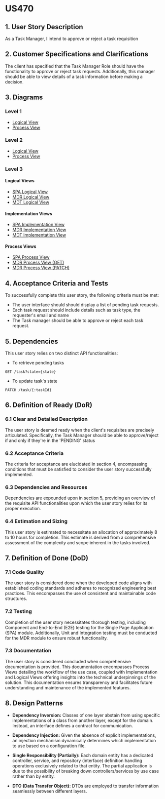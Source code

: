 # US470

## 1. User Story Description

As a Task Manager, I intend to approve or reject a task requisition

## 2. Customer Specifications and Clarifications

The client has specified that the Task Manager Role should have the functionality to approve or reject
task requests.
Additionally, this manager should be able to view details of a task information before making a decision.

## 3. Diagrams

### Level 1

-   [Logical View](../general-purpose/level1/logical-view.svg)
-   [Process View](./level1/process-view.svg)

### Level 2

-   [Logical View](../general-purpose/level2/logical-view.svg)
-   [Process View ](./level2/process-view.svg)

### Level 3

#### Logical Views

-   [SPA Logical View](../general-purpose/level3/ui-logical-view.svg)
-   [MDR Logical View](../general-purpose/level3/mdr-logical-view.svg)
- [MDT Logical View](../general-purpose/level3/mdt-logical-view.svg)

#### Implementation Views

-   [SPA Implementation View](../general-purpose/level3/ui-implementation-view.svg)
-   [MDR Implementation View](../general-purpose/level3/mdr-implementation-view.svg)
- [MDT Implementation View](../general-purpose/level3/mdt-implementation-view.svg)

#### Process Views

-   [SPA Process View](./level3/spa-process-view.svg)
-   [MDR Process View (GET)](./level3/mdr-process-view.svg)
-   [MDR Process View (PATCH)](./level3/mdt-process-view.svg)

## 4. Acceptance Criteria and Tests

To successfully complete this user story, the following criteria must be met:

-   The user interface should should display a list of pending task requests.
-   Each task request should include details such as task type, the requester's email and name
-   The Task manager should be able to approve or reject each task request.

## 5. Dependencies

This user story relies on two distinct API functionalities:

-   To retrieve pending tasks

```
GET /task?state={state}
```

-   To update task's state

```
PATCH /task/{:taskId}
```

## 6. Definition of Ready (DoR)

### 6.1 Clear and Detailed Description

The user story is deemed ready when the client's requisites are precisely articulated.
Specifically, the Task Manager should be able to approve/reject if and only if they're in the 'PENDING' status

### 6.2 Acceptance Criteria

The criteria for acceptance are elucidated in section 4, encompassing conditions that must be
satisfied to consider the user story successfully implemented.

### 6.3 Dependencies and Resources

Dependencies are expounded upon in section 5, providing an overview of the requisite API functionalities
upon which the user story relies for its proper execution.

### 6.4 Estimation and Sizing

This user story is estimated to necessitate an allocation of approximately 8 to 10 hours for completion.
This estimate is derived from a comprehensive assessment of the complexity and scope inherent in the
tasks involved.

## 7. Definition of Done (DoD)

### 7.1 Code Quality

The user story is considered done when the developed code aligns with established coding standards
and adheres to recognized engineering best practices. This encompasses the use of consistent and
maintainable code structures.

### 7.2 Testing

Completion of the user story necessitates thorough testing, including Component and End-to-End (E2E)
testing for the Single Page Application (SPA) module. Additionally, Unit and Integration testing must be
conducted for the MDR module to ensure robust functionality.

### 7.3 Documentation

The user story is considered concluded when comprehensive documentation is provided. This
documentation encompasses Process Views detailing the workflow of the use case, coupled with
Implementation and Logical Views offering insights into the technical underpinnings of the solution.
This documentation ensures transparency and facilitates future understanding and maintenance of
the implemented features.

## 8. Design Patterns

-   **Dependency Inversion:** Classes of one layer abstain from using specific implementations of a class from another layer, except for the domain. Instead, an interface defines a contract for communication.

-   **Dependency Injection:** Given the absence of explicit implementations, an injection mechanism dynamically determines which implementation to use based on a configuration file.

-   **Single Responsibility (Partially):** Each domain entity has a dedicated controller, service, and repository (interface) definition handling operations exclusively related to that entity. The partial application is due to the possibility of breaking down controllers/services by use case rather than by entity.

-   **DTO (Data Transfer Object):** DTOs are employed to transfer information seamlessly between different layers.
